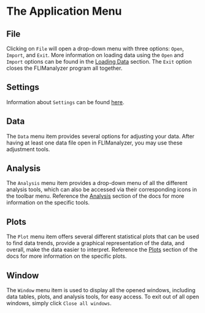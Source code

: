 # The Application Menu

## File

Clicking on `File` will open a drop-down menu with three options: `Open`, `Import`, and `Exit`. More information on loading data using the `Open` and `Import` options can be found in the [Loading Data](/userguide/data/load) section. The `Exit` option closes the FLIManalyzer program all together.

    
## Settings

Information about `Settings` can be found [here](/userguide/settings).

## Data

The `Data` menu item provides several options for adjusting your data. After having at least one data file open in FLIManalyzer, you may use these adjustment tools. 

## Analysis

The `Analysis` menu item provides a drop-down menu of all the different analysis tools, which can also be accessed via their corresponding icons in the toolbar menu. Reference the [Analysis](/userguide/analysis/) section of the docs for more information on the specific tools.

## Plots

The `Plot` menu item offers several different statistical plots that can be used to find data trends, provide a graphical representation of the data, and overall, make the data easier to interpret. Reference the [Plots](/userguide/plots/) section of the docs for more information on the specific plots.


## Window
The `Window` menu item is used to display all the opened windows, including data tables, plots, and analysis tools, for easy access. To exit out of all open windows, simply click `Close all windows`.
